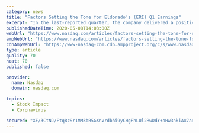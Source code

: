 ```yaml
---
category: news
title: "Factors Setting the Tone for Eldorado's (ERI) Q1 Earnings"
excerpt: "In the last-reported quarter, the company delivered a positive earnings surprise of 8.3%.  How Are Estimates Placed? The Zacks Consensus Estimate for first-quarter earnings is pegged at 9 cents. This indicates an 81."
publishedDateTime: 2020-05-08T14:03:00Z
webUrl: "https://www.nasdaq.com/articles/factors-setting-the-tone-for-eldorados-eri-q1-earnings-2020-05-08"
ampWebUrl: "https://www.nasdaq.com/articles/factors-setting-the-tone-for-eldorados-eri-q1-earnings-2020-05-08?amp"
cdnAmpWebUrl: "https://www-nasdaq-com.cdn.ampproject.org/c/s/www.nasdaq.com/articles/factors-setting-the-tone-for-eldorados-eri-q1-earnings-2020-05-08?amp"
type: article
quality: 70
heat: 70
published: false

provider:
  name: Nasdaq
  domain: nasdaq.com

topics:
  - Stock Impact
  - Coronavirus

secured: "XF/3CtNJ/Ftq8zSr1MM3bB5GXnVrdbhi9yCHgFhLUl2RwDdY+aHw3nkiAx7ad/SG0oPn+ZWK/OZ1NQhpziKHpu0/nFwzNHcwgx2nwaUCaoXlr14N21sGak2PoMK9bcUPuuWmhlriXpR1GJ/kPjMiOfgmPyf7ZtwqLzm59/tlVFP6D9w53ga6rSoWrfMQXAjwqo9lTHbtj+XjJ2fcY+MzVX8Wwf1+JjyT3jWRd/Xu2+TN/7DQRu8q31llEayRO5mDf5Iz0M6PXj2Bzece9+JB15BLdO4/w6nYKCU44K8YGaBs56+qsUUrbK2Et2jZpfQcxJLz0yLl+JCXpLkHibktvG8U4amQvtluXx8elhT7z9kRbIAQ2tynOJzZCIDZY0ML2+AP2+RegOhN9ZL2hy9nUkwFYsrWZIg31mzyACuJh9ppoM/gLP1LiQ5x/QJcXQv2nFK4rxFsjKuC4Z5M9Dp5K8mBSAJY0Jc2wmEMIvb1mZQ=;DXROnDjNugalP6rfxPvLuQ=="
---
```


